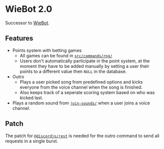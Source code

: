 # WieBot 2.0

Successor to [WieBot](https://github.com/Doppie23/WieBot).

## Features

- Points system with betting games
  - All games can be found in [`src/commands/rng/`](./src/commands/rng/)
  - Users don't automatically participate in the point system, at the moment they have to be added manually by setting a user their points to a different value then `NULL` in the database.
- Outro
  - Plays a user picked song from predefined options and kicks everyone from the voice channel when the song is finished.
  - Also keeps track of a seperate scoring system based on who was kicked last.
- Plays a random sound from [`join-sounds/`](./join-sounds/) when a user joins a voice channel.

## Patch

The patch for [`@discordjs/rest`](./patches/@discordjs+rest+2.2.0.patch) is needed for the outro command to send all requests in a single burst.
